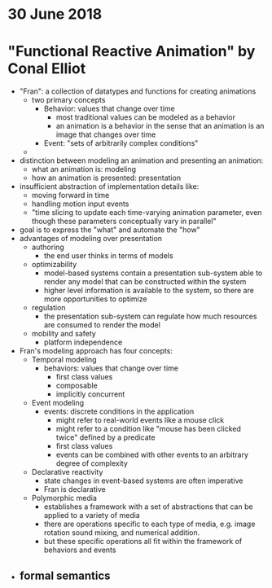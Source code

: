 # 30 June 2018

# "Functional Reactive Animation" by Conal Elliot

- "Fran": a collection of datatypes and functions for creating animations
    - two primary concepts
      - Behavior: values that change over time
        - most traditional values can be modeled as a behavior
        - an animation is a behavior in the sense that an animation is an image
          that changes over time
      - Event: "sets of arbitrarily complex conditions"
    -
- distinction between modeling an animation and presenting an animation:
  - what an animation is: modeling
  - how an animation is presented: presentation
- insufficient abstraction of implementation details like:
  - moving forward in time
  - handling motion input events
  - "time slicing to update each time-varying animation parameter, even though
    these parameters conceptually vary in parallel"
- goal is to express the "what" and automate the "how"
- advantages of modeling over presentation
  - authoring
      - the end user thinks in terms of models
  - optimizability
      - model-based systems contain a presentation sub-system able to render any
        model that can be constructed within the system
      - higher level information is available to the system, so there are more
        opportunities to optimize
  - regulation
      - the presentation sub-system can regulate how much resources are consumed
        to render the model
  - mobility and safety
      - platform independence 
- Fran's modeling approach has four concepts:
  - Temporal modeling
      - behaviors: values that change over time
        - first class values
        - composable
        - implicitly concurrent
  - Event modeling
      - events: discrete conditions in the application
        - might refer to real-world events like a mouse click
        - might refer to a condition like "mouse has been clicked twice" defined
          by a predicate
        - first class values
        - events can be combined with other events to an arbitrary degree of 
          complexity
  - Declarative reactivity
      - state changes in event-based systems are often imperative
      - Fran is declarative
  - Polymorphic media
      - establishes a framework with a set of abstractions that can be applied to
        a variety of media
      - there are operations specific to each type of media, e.g. image rotation
        sound mixing, and numerical addition.
      - but these specific operations all fit within the framework of behaviors
        and events
- formal semantics
    - 

